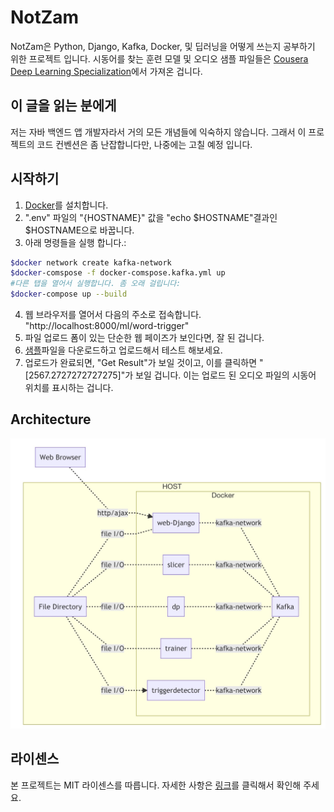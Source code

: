 # NotZam
NotZam은 Python, Django, Kafka, Docker, 및 딥러닝을 어떻게 쓰는지 공부하기 위한 프로젝트 입니다. 시동어를 찾는 훈련 모델 및 오디오 샘플 파일들은  [Cousera Deep Learning Specialization](https://www.coursera.org/specializations/deep-learning)에서 가져온 겁니다.

## 이 글을 읽는 분에게
저는 자바 백엔드 앱 개발자라서 거의 모든 개념들에 익숙하지 않습니다. 그래서 이 프로젝트의 코드 컨벤션은 좀 난잡합니다만, 나중에는 고칠 예정 입니다.


## 시작하기
1. [Docker](https://www.docker.com/products/docker-desktop)를 설치합니다.
2. ".env" 파일의 "{HOSTNAME}" 값을 "echo $HOSTNAME"결과인 \$HOSTNAME으로 바꿉니다.
3. 아래 명령들을 실행 합니다.:
```bash
$docker network create kafka-network
$docker-comspose -f docker-comspose.kafka.yml up
#다른 탭을 열어서 실행합니다. 좀 오래 걸립니다:
$docker-compose up --build
```
4. 웹 브라우저를 열어서 다음의 주소로 접속합니다. "http://localhost:8000/ml/word-trigger"
5. 파일 업로드 폼이 있는 단순한 웹 페이즈가 보인다면, 잘 된 겁니다.
6. [샘플](web/uploads/sample.wav)파일을 다운로드하고 업로드해서 테스트 해보세요.
7. 업로드가 완료되면, "Get Result"가 보일 것이고, 이를 클릭하면  "[2567.2727272727275]"가 보일 겁니다. 이는 업로드 된 오디오 파일의 시동어 위치를 표시하는 겁니다.

## Architecture
![architecture](images/architecture.jpg)

## 라이센스
본 프로젝트는 MIT 라이센스를 따릅니다. 자세한 사항은 [링크](LICENSE)를 클릭해서 확인해 주세요.
